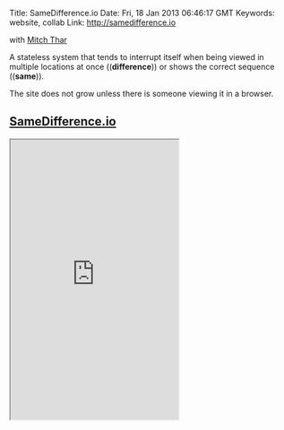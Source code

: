 Title: SameDifference.io
Date: Fri, 18 Jan 2013 06:46:17 GMT
Keywords: website, collab
Link: http://samedifference.io

with [Mitch Thar][2]

A stateless system that tends to interrupt itself when being viewed in multiple locations at once ((**difference**)) or shows the correct sequence ((**same**)).

The site does not grow unless there is someone viewing it in a browser.

## <a href="http://samedifference.io" class="fontawesome-external-link">SameDifference.io</a>

<iframe src="http://samedifference.io" height="500"></iframe>

[1]: http://samedifference.io "SameDifference"
[2]: http://mitchellthar.com/ "Mitchell Thar"